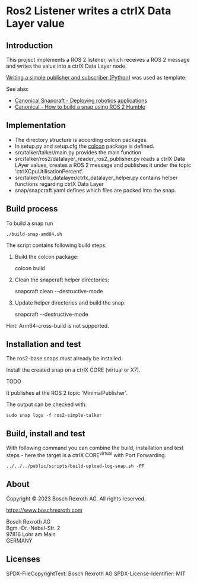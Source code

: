 # Ros2 Listener writes a ctrlX Data Layer value

## Introduction

This project implements a ROS 2 listener, which receives a ROS 2 message and writes the value into a ctrlX Data Layer node.

[Writing a simple publisher and subscriber (Python)](https://docs.ros.org/en/humble/Tutorials/Beginner-Client-Libraries/Writing-A-Simple-Py-Publisher-And-Subscriber.html#writing-a-simple-publisher-and-subscriber-python) was used as template. 

See also:

* [Canonical Snapcraft - Deploying robotics applications](https://snapcraft.io/docs/robotics)
* [Canonical - How to build a snap using ROS 2 Humble](https://canonical.com/blog/how-to-build-a-snap-using-ros-2-humble)

## Implementation

* The directory structure is according colcon packages.
* In setup.py and setup.cfg the [colcon](https://colcon.readthedocs.io/en/released/) package is defined.
* src/talker/talker/main.py provides the main function
* src/talker/ros2/datalayer_reader_ros2_publisher.py reads a ctrlX Data LAyer values, creates a ROS 2 message and publishes it under the topic 'ctrlXCpuUtilisationPercent'.
* src/talker/ctrlx_datalayer/ctrlx_datalayer_helper.py contains helper functions regarding ctrlX Data Layer
* snap/snapcraft.yaml defines which files are packed into the snap. 

## Build process

To build a snap run

    ./build-snap-amd64.sh

The script contains following build steps:

1. Build the colcon package: 

    colcon build

2. Clean the snapcraft helper directories: 

    snapcraft clean --destructive-mode

3. Update helper directories and build the snap:

    snapcraft --destructive-mode

Hint: Arm64-cross-build is not supported.

## Installation and test

The ros2-base snaps must already be installed.

Install the created snap on a ctrlX CORE (virtual or X7).

TODO 


It publishes at the ROS 2 topic 'MinimalPublisher'.

The output can be checked with:

    sudo snap logs -f ros2-simple-talker

## Build, install and test

With following command you can combine the build, installation and test steps - here the target is a ctrlX CORE<sup>virtual</sup> with Port Forwarding.

    ../../../public/scripts/build-upload-log-snap.sh -PF


## About

Copyright © 2023 Bosch Rexroth AG. All rights reserved.

<https://www.boschrexroth.com>

Bosch Rexroth AG  
Bgm.-Dr.-Nebel-Str. 2  
97816 Lohr am Main  
GERMANY  

## Licenses

SPDX-FileCopyrightText: Bosch Rexroth AG
SPDX-License-Identifier: MIT
